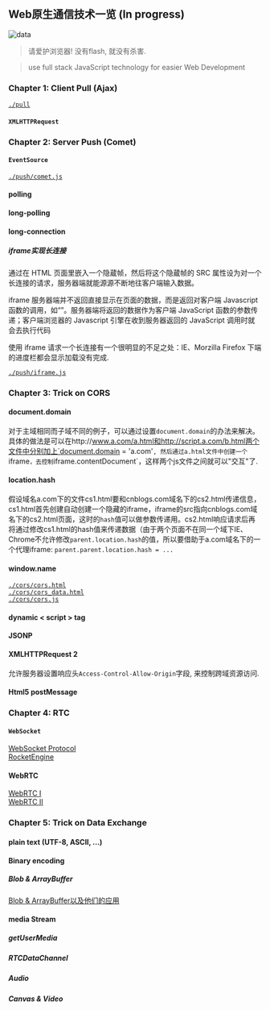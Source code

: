 ## Web原生通信技术一览 (In progress)

![data](http://userpages.uni-koblenz.de/~staab/images/tagcloud.png)


> 请爱护浏览器! 没有flash, 就没有杀害.

> use full stack JavaScript technology for easier Web Development

### Chapter 1: Client Pull (Ajax)

[`./pull`](https://github.com/abbshr/Web_Communication_Tech_Spec/tree/master/pull)

#### `XMLHTTPRequest`

### Chapter 2: Server Push (Comet)

#### `EventSource`

[`./push/comet.js`](https://github.com/abbshr/Web_Communication_Tech_Spec/tree/master/push/comet.js)

#### polling

#### long-polling

#### long-connection

##### iframe实现长连接
通过在 HTML 页面里嵌入一个隐蔵帧，然后将这个隐蔵帧的 SRC 属性设为对一个长连接的请求，服务器端就能源源不断地往客户端输入数据。

iframe 服务器端并不返回直接显示在页面的数据，而是返回对客户端 Javascript 函数的调用，如“<script type="text/javascript">js_func(“data from server ”)</script>”。服务器端将返回的数据作为客户端 JavaScript 函数的参数传递；客户端浏览器的 Javascript 引擎在收到服务器返回的 JavaScript 调用时就会去执行代码

使用 iframe 请求一个长连接有一个很明显的不足之处：IE、Morzilla Firefox 下端的进度栏都会显示加载没有完成.

[`./push/iframe.js`](https://github.com/abbshr/Web_Communication_Tech_Spec/tree/master/push/iframe.js)

### Chapter 3: Trick on CORS

#### document.domain
对于主域相同而子域不同的例子，可以通过设置`document.domain`的办法来解决。具体的做法是可以在http://www.a.com/a.html和http://script.a.com/b.html两个文件中分别加上`document.domain = 'a.com'`, 然后通过a.html文件中创建一个`iframe`，去控制`iframe.contentDocument`，这样两个js文件之间就可以"交互"了.

#### location.hash
假设域名a.com下的文件cs1.html要和cnblogs.com域名下的cs2.html传递信息，cs1.html首先创建自动创建一个隐藏的iframe，iframe的src指向cnblogs.com域名下的cs2.html页面，这时的`hash`值可以做参数传递用。cs2.html响应请求后再将通过修改cs1.html的hash值来传递数据（由于两个页面不在同一个域下IE、Chrome不允许修改`parent.location.hash`的值，所以要借助于a.com域名下的一个代理iframe:
`parent.parent.location.hash = ...`

#### window.name

[`./cors/cors.html`](https://github.com/abbshr/Web_Communication_Tech_Spec/tree/master/cors/cors.html)  
[`./cors/cors_data.html`](https://github.com/abbshr/Web_Communication_Tech_Spec/tree/master/cors/cors_data.html)  
[`./cors/cors.js`](https://github.com/abbshr/Web_Communication_Tech_Spec/tree/master/cors/cors.js)  

#### dynamic < script > tag
#### JSONP
#### XMLHTTPRequest 2

允许服务器设置响应头`Access-Control-Allow-Origin`字段, 来控制跨域资源访问.

#### Html5 postMessage

### Chapter 4: RTC

#### `WebSocket`

[WebSocket Protocol](https://github.com/abbshr/abbshr.github.io/issues/22)  
[RocketEngine](https://github.com/abbshr/RocketEngine)  

#### WebRTC

[WebRTC I](https://github.com/abbshr/abbshr.github.io/issues/41)  
[WebRTC II](https://github.com/abbshr/abbshr.github.io/issues/42)  

### Chapter 5: Trick on Data Exchange

#### plain text (UTF-8, ASCII, ...)

#### Binary encoding

##### Blob & ArrayBuffer

[Blob & ArrayBuffer以及他们的应用](https://github.com/abbshr/abbshr.github.io/issues/28)

#### media Stream

##### getUserMedia

##### RTCDataChannel

##### Audio

##### Canvas & Video
